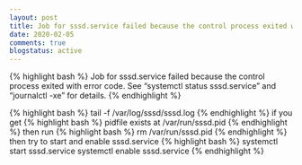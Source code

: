 ```yaml
---
layout: post
title: Job for sssd.service failed because the control process exited with error code. 
date: 2020-02-05
comments: true
blogstatus: active
---
```

{% highlight bash %}
    Job for sssd.service failed because the control process exited with error code. 
    See “systemctl status sssd.service” and “journalctl -xe” for details.
{% endhighlight %}

{% highlight bash %}
    tail -f /var/log/sssd/sssd.log
{% endhighlight %}
 if you get
{% highlight bash %}
    pidfile exists at /var/run/sssd.pid
{% endhighlight %}
then run
{% highlight bash %}
    rm /var/run/sssd.pid
{% endhighlight %}
then try to start and enable sssd.service
{% highlight bash %}
    systemctl start sssd.service
    systemctl enable sssd.service
{% endhighlight %}
